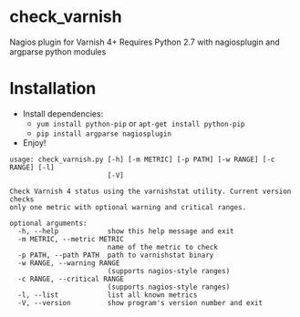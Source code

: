 check_varnish
=============

Nagios plugin for Varnish 4+
Requires Python 2.7 with nagiosplugin and argparse python modules

Installation
============
- Install dependencies:
  - `yum install python-pip` or `apt-get install python-pip`
  - `pip install argparse nagiosplugin`
- Enjoy!

```
usage: check_varnish.py [-h] [-m METRIC] [-p PATH] [-w RANGE] [-c RANGE] [-l]
                        [-V]

Check Varnish 4 status using the varnishstat utility. Current version checks
only one metric with optional warning and critical ranges.

optional arguments:
  -h, --help            show this help message and exit
  -m METRIC, --metric METRIC
                        name of the metric to check
  -p PATH, --path PATH  path to varnishstat binary
  -w RANGE, --warning RANGE
                        (supports nagios-style ranges)
  -c RANGE, --critical RANGE
                        (supports nagios-style ranges)
  -l, --list            list all known metrics
  -V, --version         show program's version number and exit
```
